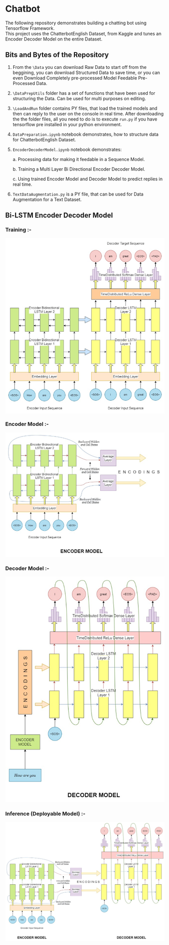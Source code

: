 # Chatbot

The following repository demonstrates building a chatting bot using Tensorflow Framework.   
This project uses the ChatterbotEnglish Dataset, from Kaggle and tunes an Encoder Decoder Model on the entire Dataset.

## Bits and Bytes of the Repository
1. From the `\Data` you can download Raw Data to start off from the beggining, you can download Structured Data to save time, or you can even Download Completely pre-processed Model Feedable Pre-Processed Data.

2. `\DataPrepUtils` folder has a set of functions that have been used for structuring the Data. Can be used for multi purposes on editing.

3. `\LoadAndRun` folder contains PY files, that load the trained models and then can reply to the user on the console in real time. After downloading the the folder files, all you need to do is to execute `run.py` if you have tensorflow pre installed in your python environment.

4. `DataPreparation.ipynb` notebook demonstrates, how to structure data for ChatterbotEnglish Dataset.

5. `EncoderDecoderModel.ipynb` notebook demonstrates:   

    a. Processing data for making it feedable in a Sequence Model.
    
    b. Training a Multi Layer Bi Directional Encoder Decoder Model.
    
    c. Using trained Encoder Model and Decoder Model to predict replies in real time.
    

6. `TextDataAugmentation.py` is a PY file, that can be used for Data Augmentation for a Text Dataset.

## Bi-LSTM Encoder Decoder Model 

### Training :-

<img align='center' src='https://github.com/shreyanshchordia/Chatbot/blob/master/img/Model.jpg?raw=true'></img>


### Encoder Model :-

<p align = "center">
<img src='https://github.com/shreyanshchordia/Chatbot/blob/master/img/Encoder.jpg?raw=true'></img></p>

### Decoder Model :-

<p align = 'center'>
<img src='https://github.com/shreyanshchordia/Chatbot/blob/master/img/Decoder.jpg?raw=true'></img></p>

### Inference (Deployable Model) :-

<p align = 'center'>
<img src='https://github.com/shreyanshchordia/Chatbot/blob/master/img/Inference.jpg?raw=true'></img></p>
